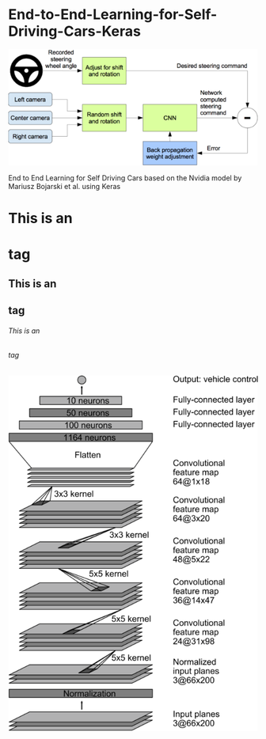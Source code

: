 # End-to-End-Learning-for-Self-Driving-Cars-Keras
![GitHub Logo](/image.png)

End to End Learning for Self Driving Cars based on the Nvidia model by Mariusz Bojarski et al. using Keras
# This is an <h1> tag
## This is an <h2> tag
###### This is an <h6> tag



![GitHub Logo](/cnn-architecture-624x890.png)

